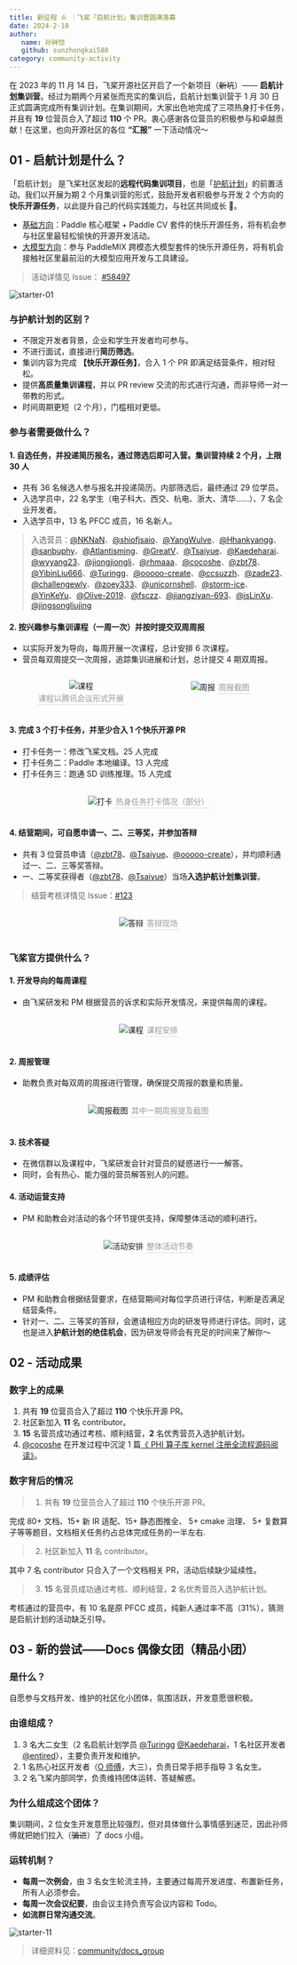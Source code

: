 ```yaml
---
title: 新征程 ⛵️ ｜飞桨「启航计划」集训营圆满落幕
date: 2024-2-18
author:
   name: 孙钟恺
   github: sunzhongkai588
category: community-activity
---
```


在 2023 年的 11 月 14 日，飞桨开源社区开启了一个新项目（~~新坑~~）—— **启航计划集训营**。经过为期两个月紧张而充实的集训后，启航计划集训营于 1 月 30 日 正式圆满完成所有集训计划。在集训期间，大家出色地完成了三项热身打卡任务，并且有 **19** 位营员合入了超过 **110** 个 PR。衷心感谢各位营员的积极参与和卓越贡献！在这里，也向开源社区的各位 **“汇报”** 一下活动情况～

<!-- more -->

<style>
figure {
   text-align: center;
}
figcaption {
   color: orange;
   border-bottom: 1px solid #d9d9d9;
   display: inline-block;
   color: #999;
   padding: 2px;
}
</style>

## 01 - 启航计划是什么？

「启航计划」 是飞桨社区发起的**远程代码集训项目**，也是「[护航计划](https://github.com/PaddlePaddle/Paddle/issues/61006)」的前置活动。我们以开展为期 2 个月集训营的形式，鼓励开发者积极参与开发 2 个方向的**快乐开源任务**，以此提升自己的代码实践能力，与社区共同成长 💪。

- [基础方向](https://github.com/PaddlePaddle/Paddle/issues/56689)：Paddle 核心框架 + Paddle CV 套件的快乐开源任务，将有机会参与社区里最轻松愉快的开源开发活动。
- [大模型方向](https://github.com/PaddlePaddle/PaddleMIX/issues/272)：参与 PaddleMIX 跨模态大模型套件的快乐开源任务，将有机会接触社区里最前沿的大模型应用开发与工具建设。

> 活动详情见 Issue： [#58497](https://github.com/PaddlePaddle/Paddle/issues/58497)

![starter-01](../images/starter-camp/starter-01.png)

### 与护航计划的区别？

- 不限定开发者背景，企业和学生开发者均可参与。
- 不进行面试，直接进行**简历筛选**。
- 集训内容为完成 **【快乐开源任务】**，合入 1 个 PR 即满足结营条件，相对轻松。
- 提供**高质量集训课程**，并以 PR review 交流的形式进行沟通，而非导师一对一带教的形式。
- 时间周期更短（2 个月），门槛相对更低。

### 参与者需要做什么？

#### 1. 自选任务，并投递简历报名，通过筛选后即可入营。集训营持续 2 个月，上限 30 人

- 共有 36 名候选人参与报名并投递简历。内部筛选后，最终通过 29 位学员。
- 入选学员中，22 名学生（电子科大、西交、杭电、浙大、清华……）、7 名企业开发者。
- 入选学员中，13 名 PFCC 成员，16 名新人。

> 入选营员：[@NKNaN](https://github.com/NKNaN)、[@shiofjsaio](https://github.com/shiofjsaio)、[@YangWulve](https://github.com/YangWulve)、[@Hhankyangg](https://github.com/Hhankyangg)、[@sanbuphy](https://github.com/sanbuphy)、[@Atlantisming](https://github.com/Atlantisming)、[@GreatV](https://github.com/GreatV)、[@Tsaiyue](https://github.com/Tsaiyue)、[@Kaedeharai](https://github.com/Kaedeharai)、[@wyyang23](https://github.com/wyyang23)、[@jiongjiongli](https://github.com/jiongjiongli)、[@rhmaaa](https://github.com/rhmaaa)、[@cocoshe](https://github.com/cocoshe)、[@zbt78](https://github.com/zbt78)、[@YibinLiu666](https://github.com/YibinLiu666)、[@Turingg](https://github.com/Turingg)、[@ooooo-create](https://github.com/ooooo-create)、[@ccsuzzh](https://github.com/ccsuzzh)、[@zade23](https://github.com/zade23)、[@challengewly](https://github.com/challengewly)、[@zoey333](https://github.com/zoey333)、[@unicornshell](https://github.com/unicornshell)、[@storm-ice](https://github.com/storm-ice)、[@YinKeYu](https://github.com/YinKeYu)、[@Olive-2019](https://github.com/Olive-2019)、[@fsczz](https://github.com/fsczz)、[@jiangziyan-693](https://github.com/jiangziyan-693)、[@isLinXu](https://github.com/isLinXu)、[@jingsongliujing](https://github.com/jingsongliujing)

#### 2. 按兴趣参与集训课程（一周一次）并按时提交双周周报

- 以实际开发为导向，每周开展一次课程，总计安排 6 次课程。
- 营员每双周提交一次周报，追踪集训进展和计划，总计提交 4 期双周报。

<div style="display: flex; justify-content: space-between">
    <figure style="width: 50%">
        <img src="../images/starter-camp/starter-02.png" alt="课程" />
        <figcaption>课程以腾讯会议形式开展</figcaption>
    </figure>
    <figure style="width: 46%">
        <img src="../images/starter-camp/starter-03.png" alt="周报" />
        <figcaption>周报截图</figcaption>
    </figure>
</div>

#### 3. 完成 3 个打卡任务，并至少合入 1 个快乐开源 PR

- 打卡任务一：修改飞桨文档。25 人完成
- 打卡任务二：Paddle 本地编译。13 人完成
- 打卡任务三：跑通 SD 训练推理。15 人完成

<div style="display: flex; justify-content: center">
    <figure style="width: 70%">
        <img src="../images/starter-camp/starter-04.png" alt="打卡" />
        <figcaption>热身任务打卡情况（部分）</figcaption>
    </figure>
</div>

#### 4. 结营期间，可自愿申请一、二、三等奖，并参加答辩

- 共有 3 位营员申请（[@zbt78](https://github.com/zbt78)、[@Tsaiyue](https://github.com/Tsaiyue)、[@ooooo-create](https://github.com/ooooo-create)），并均顺利通过一、二、三等奖答辩。
- 一、二等奖获得者（[@zbt78](https://github.com/zbt78)、[@Tsaiyue](https://github.com/Tsaiyue)）当场**入选护航计划集训营**。

> 结营考核详情见 Issue：[#123](https://github.com/PFCCLab/Starter/issues/123)

<div style="display: flex; justify-content: center">
    <figure style="width: 70%">
        <img src="../images/starter-camp/starter-05.png" alt="答辩" />
        <figcaption>答辩现场</figcaption>
    </figure>
</div>

### 飞桨官方提供什么？

#### 1. 开发导向的每周课程

- 由飞桨研发和 PM 根据营员的诉求和实际开发情况，来提供每周的课程。

<div style="display: flex; justify-content: center">
    <figure style="width: 60%">
        <img src="../images/starter-camp/starter-06.png" alt="课程" />
        <figcaption>课程安排</figcaption>
    </figure>
</div>

#### 2. 周报管理

- 助教负责对每双周的周报进行管理，确保提交周报的数量和质量。

<div style="display: flex; justify-content: center">
    <figure style="width: 60%">
        <img src="../images/starter-camp/starter-07.png" alt="周报截图" />
        <figcaption>其中一期周报提及截图</figcaption>
    </figure>
</div>

#### 3. 技术答疑

- 在微信群以及课程中，飞桨研发会针对营员的疑惑进行一一解答。
- 同时，会有热心、能力强的营员解答别人的问题。

#### 4. 活动运营支持

- PM 和助教会对活动的各个环节提供支持，保障整体活动的顺利进行。

<div style="display: flex; justify-content: center">
    <figure style="width: 60%">
        <img src="../images/starter-camp/starter-08.png" alt="活动安排" />
        <figcaption>整体活动节奏</figcaption>
    </figure>
</div>

#### 5. 成绩评估

- PM 和助教会根据结营要求，在结营期间对每位学员进行评估，判断是否满足结营条件。
- 针对一、二、三等奖的答辩，会邀请相应方向的研发导师进行评估。同时，这也是进入**护航计划的绝佳机会**，因为研发导师会有充足的时间来了解你～

## 02 - 活动成果

### 数字上的成果

1. 共有 **19** 位营员合入了超过 **110** 个快乐开源 PR。
2. 社区新加入 **11** 名 contributor。
3. **15** 名营员成功通过考核、顺利结营，**2** 名优秀营员入选护航计划。
4. [@cocoshe](https://github.com/cocoshe) 在开发过程中沉淀 1 篇[《 PHI 算子库 kernel 注册全流程源码阅读》](https://github.com/PaddlePaddle/community/blob/master/pfcc/paddle-code-reading/PHI_kernel_registration/PHI_kernel_registration.md)。

### 数字背后的情况

> 1. 共有 **19** 位营员合入了超过 **110** 个快乐开源 PR。

完成 80+ 文档、15+ 新 IR 适配、15+ 静态图推全、 5+ cmake 治理、 5+ 复数算子等等题目，文档相关任务约占总体完成任务的一半左右.

> 2. 社区新加入 **11** 名 contributor。

其中 7 名 contributor 只合入了一个文档相关 PR，活动后续缺少延续性。

> 3. **15** 名营员成功通过考核、顺利结营，**2** 名优秀营员入选护航计划。

考核通过的营员中，有 10 名是原 PFCC 成员，纯新人通过率不高（31%），猜测是启航计划的活动缺乏引导。

## 03 - 新的尝试——Docs 偶像女团（精品小团）

### 是什么？

自愿参与文档开发、维护的社区化小团体，氛围活跃，开发意愿很积极。

### 由谁组成？

1. 3 名大二女生（2 名启航计划学员 [@Turingg](https://github.com/Turingg) [@Kaedeharai](https://github.com/Kaedeharai)，1 名社区开发者[@entired](https://github.com/entired)），主要负责开发和维护。
2. 1 名热心社区开发者（[O 师傅](https://github.com/ooooo-create)，大三），负责日常手把手指导 3 名女生。
3. 2 名飞桨内部同学，负责维持团体运转、答疑解惑。

### 为什么组成这个团体？

集训期间，2 位女生开发意愿比较强烈，但对具体做什么事情感到迷茫，因此孙师傅就把她们拉入（~~骗进~~）了 docs 小组。

### 运转机制？

- **每周一次例会**，由 3 名女生轮流主持，主要通过每周开发进度、布置新任务，所有人必须参会。
- **每周一次会议纪要**，由会议主持负责写会议内容和 Todo。
- **如流群日常沟通交流**。

![starter-11](../images/starter-camp/starter-11.png)

> 详细资料见：[community/docs_group](https://github.com/PFCCLab/Starter/tree/main/community/docs_group)
